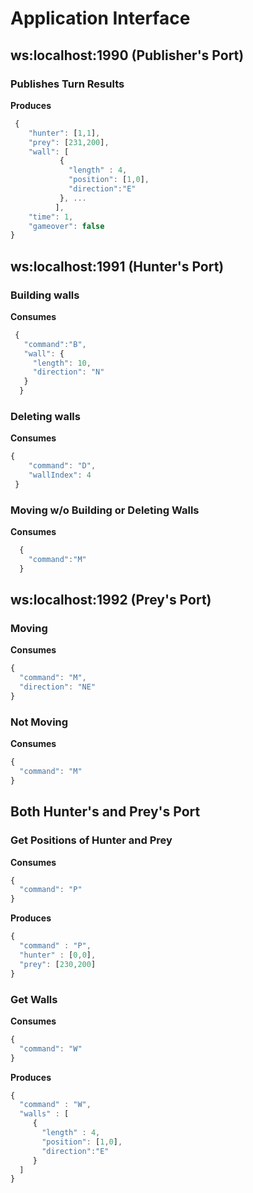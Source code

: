 # Application Interface
## ws:localhost:1990 (Publisher's Port)
### Publishes Turn Results
__Produces__
```javascript
 {
    "hunter": [1,1],
    "prey": [231,200],
    "wall": [
           { 
             "length" : 4,
             "position": [1,0],
             "direction":"E"
           }, ...
          ],
    "time": 1,
    "gameover": false
}
```

## ws:localhost:1991 (Hunter's Port)
### Building walls
__Consumes__
```javascript
 {
   "command":"B",
   "wall": {
     "length": 10,
     "direction": "N"
   }
  }
```
### Deleting walls
__Consumes__
```javascript
{
    "command": "D",
    "wallIndex": 4
 }
```
### Moving w/o Building or Deleting Walls
__Consumes__
```javascript
  {
    "command":"M"
  }
```

## ws:localhost:1992 (Prey's Port)
### Moving
__Consumes__
```javascript
{
  "command": "M",
  "direction": "NE"
}
```
### Not Moving
__Consumes__
```javascript
{
  "command": "M"
}
```
## Both Hunter's and Prey's Port

### Get Positions of Hunter and Prey
__Consumes__
```javascript
{
  "command": "P"
}
```
__Produces__
```javascript
{
  "command" : "P",
  "hunter" : [0,0],
  "prey": [230,200]
}
```
### Get Walls
__Consumes__
```javascript
{
  "command": "W"
}
```
__Produces__
```javascript
{
  "command" : "W",
  "walls" : [ 
     { 
       "length" : 4,
       "position": [1,0],
       "direction":"E"
     } 
  ]
}
```
